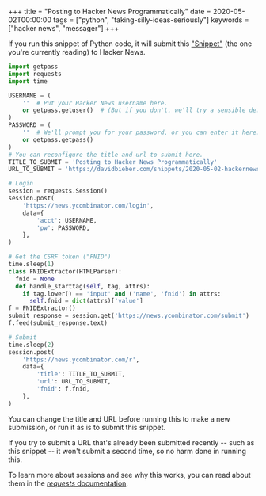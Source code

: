 +++
title = "Posting to Hacker News Programmatically"
date = 2020-05-02T00:00:00
tags = ["python", "taking-silly-ideas-seriously"]
keywords = ["hacker news", "messager"]
+++

If you run this snippet of Python code, it will submit this ["Snippet"](https://davidbieber.com/snippets/) (the one you're currently reading) to Hacker News.

```python
import getpass
import requests
import time

USERNAME = (
    ''  # Put your Hacker News username here.
    or getpass.getuser()  # (But if you don't, we'll try a sensible default.)
)
PASSWORD = (
    ''  # We'll prompt you for your password, or you can enter it here.
    or getpass.getpass()
)
# You can reconfigure the title and url to submit here.
TITLE_TO_SUBMIT = 'Posting to Hacker News Programmatically'
URL_TO_SUBMIT = 'https://davidbieber.com/snippets/2020-05-02-hackernews-submit/'

# Login
session = requests.Session()
session.post(
    'https://news.ycombinator.com/login',
    data={
        'acct': USERNAME,
        'pw': PASSWORD,
    },
)

# Get the CSRF token ("FNID")
time.sleep(1)
class FNIDExtractor(HTMLParser):
  fnid = None
  def handle_starttag(self, tag, attrs):
    if tag.lower() == 'input' and ('name', 'fnid') in attrs:
      self.fnid = dict(attrs)['value']
f = FNIDExtractor()
submit_response = session.get('https://news.ycombinator.com/submit')
f.feed(submit_response.text)

# Submit
time.sleep(2)
session.post(
    'https://news.ycombinator.com/r',
    data={
        'title': TITLE_TO_SUBMIT,
        'url': URL_TO_SUBMIT,
        'fnid': f.fnid,
    },
)
```

You can change the title and URL before running this to make a new submission, or run it as is to submit this snippet.

If you try to submit a URL that's already been submitted recently -- such as this snippet -- it won't submit a second time, so no harm done in running this.

To learn more about sessions and see why this works, you can read about them in the [_requests_ documentation](https://requests.readthedocs.io/en/master/user/advanced/).
